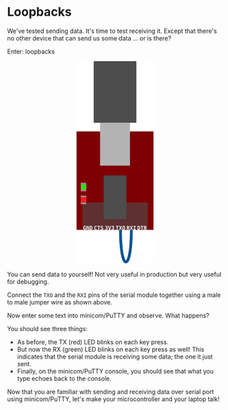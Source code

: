 # Loopbacks

We've tested sending data. It's time to test receiving it. Except that there's no other device that
can send us some data ... or is there?

Enter: loopbacks

<p align="center">
<img title="Serial module loopback" src="../assets/serial-loopback.png">
</p>

You can send data to yourself! Not very useful in production but very useful for debugging.

Connect the `TXO` and the `RXI` pins of the serial module together using a male to male jumper wire
as shown above.

Now enter some text into minicom/PuTTY and observe. What happens?

You should see three things:

- As before, the TX (red) LED blinks on each key press.
- But now the RX (green) LED blinks on each key press as well! This indicates that the serial module
  is receiving some data; the one it just sent.
- Finally, on the minicom/PuTTY console, you should see that what you type echoes back to the
  console.

Now that you are familiar with sending and receiving data over serial port using minicom/PuTTY,
let's make your microcontroller and your laptop talk!
